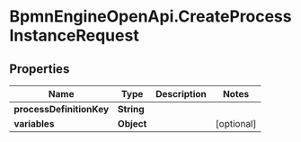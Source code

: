 # BpmnEngineOpenApi.CreateProcessInstanceRequest

## Properties

Name | Type | Description | Notes
------------ | ------------- | ------------- | -------------
**processDefinitionKey** | **String** |  | 
**variables** | **Object** |  | [optional] 


